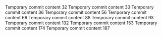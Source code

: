 Temporary commit content 32
Temporary commit content 33
Temporary commit content 36
Temporary commit content 56
Temporary commit content 66
Temporary commit content 88
Temporary commit content 93
Temporary commit content 132
Temporary commit content 153
Temporary commit content 174
Temporary commit content 187
